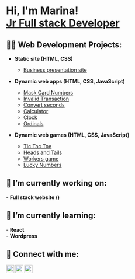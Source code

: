 <h1>Hi, I'm Marina!<br/><a href="https://github.com/marinaSandberg">Jr Full stack Developer</a></h1>

<h2>👨‍💻 Web Development Projects:</h2>

- <b>Static site (HTML, CSS)</b>
  - [Business presentation site](https://github.com/marinaSandberg/staticSite/tree/main)
  
- <b>Dynamic web apps (HTML, CSS, JavaScript)</b>
  - [Mask Card Numbers](https://github.com/marinaSandberg/maskCard/tree/main)
  - [Invalid Transaction](https://github.com/marinaSandberg/transactions/tree/main)
  - [Convert seconds](https://github.com/marinaSandberg/SecondsToTime/tree/main)
  - [Calculator](https://github.com/marinaSandberg/calculator/tree/main)
  - [Clock](https://github.com/marinaSandberg/clock/tree/main)
  - [Ordinals](https://github.com/marinaSandberg/ordinals/tree/main)

- <b>Dynamic web games (HTML, CSS, JavaScript)</b>
  - [Tic Tac Toe](https://github.com/marinaSandberg/Tic-Tac-Toe)
  - [Heads and Tails](https://github.com/marinaSandberg/HeadsAndTails/tree/main)
  - [Workers game](https://github.com/marinaSandberg/workers-game)
  - [Lucky Numbers](https://github.com/marinaSandberg/joker/tree/main)

<h2>🔭 I’m currently working on:</h2>
- <b>Full stack website ()</b><br/>

<h2>🌱 I’m currently learning:</h2>
- <b>React</b><br/>
- <b>Wordpress</b>

<h2> 🤳 Connect with me:</h2>

[<img align="left" alt="JoshMadakor | LinkedIn" width="22px" src="https://cdn.jsdelivr.net/npm/simple-icons@v3/icons/linkedin.svg" />][linkedin]
[<img align="left" alt="JoshMadakor | Facebook" width="22px" src="https://cdn.jsdelivr.net/npm/simple-icons@v3/icons/facebook.svg" />][facebook]
[<img align="left" alt="JoshMadakor | Instagram" width="22px" src="https://cdn.jsdelivr.net/npm/simple-icons@v3/icons/instagram.svg" />][instagram]

[Facebook]: https://www.facebook.com/marina.p13/
[Instagram]: https://www.instagram.com/marina__papadaki/?next=%2F
[linkedin]: https://www.linkedin.com/in/marina-sandberg-papadaki-5a9b49100/
